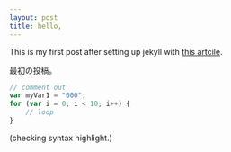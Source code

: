 ```yaml
---
layout: post
title: hello,
---
```


This is my first post after setting up jekyll with [this artcile](http://www.smashingmagazine.com/2014/08/01/build-blog-jekyll-github-pages/).

最初の投稿。

```javascript
// comment out
var myVar1 = "000";
for (var i = 0; i < 10; i++) {
    // loop}```

(checking syntax highlight.)